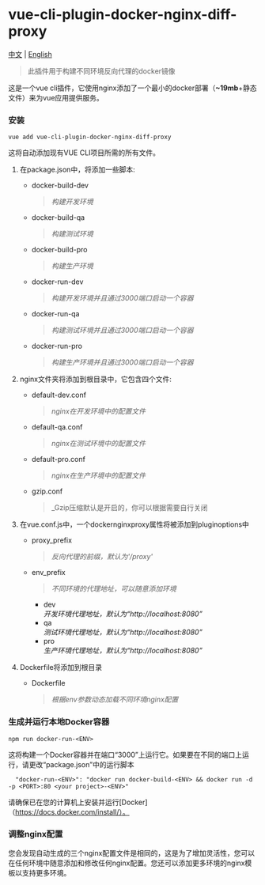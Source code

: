 # vue-cli-plugin-docker-nginx-diff-proxy
[中文](https://github.com/ashen9/vue-cli-plugin-docker-nginx-diff-proxy/blob/master/README-CH.md) | [English](https://github.com/ashen9/vue-cli-plugin-docker-nginx-diff-proxy/blob/master/README.md)
> 此插件用于构建不同环境反向代理的docker镜像

这是一个vue cli插件，它使用nginx添加了一个最小的docker部署（**~19mb**+静态文件）来为vue应用提供服务。
### 安装

```
vue add vue-cli-plugin-docker-nginx-diff-proxy
```

这将自动添加现有VUE CLI项目所需的所有文件。
                                                                          
  
1. 在package.json中，将添加一些脚本:
    * docker-build-dev  
        >_构建开发环境_
    * docker-build-qa  
        >_构建测试环境_
    * docker-build-pro  
        >_构建生产环境_
    * docker-run-dev  
        >_构建开发环境并且通过3000端口启动一个容器_
    * docker-run-qa  
        >_构建测试环境并且通过3000端口启动一个容器_
    * docker-run-pro
        >_构建生产环境并且通过3000端口启动一个容器_  

2. nginx文件夹将添加到根目录中，它包含四个文件:
    * default-dev.conf  
        >_nginx在开发环境中的配置文件_
    * default-qa.conf  
        >_nginx在测试环境中的配置文件_ 
    * default-pro.conf  
        >_nginx在生产环境中的配置文件_
    * gzip.conf  
        >_Gzip压缩默认是开启的，你可以根据需要自行关闭

3. 在vue.conf.js中，一个dockernginxproxy属性将被添加到pluginoptions中
    * proxy_prefix  
        >_反向代理的前缀，默认为'/proxy'_ 
    * env_prefix  
        >_不同环境的代理地址，可以随意添加环境_      
        - dev  
            _开发环境代理地址，默认为“http://localhost:8080”_
        - qa  
            _测试环境代理地址，默认为“http://localhost:8080”_
        - pro  
            _生产环境代理地址，默认为“http://localhost:8080”_
                        
4. Dockerfile将添加到根目录
    * Dockerfile  
        >_根据env参数动态加载不同环境nginx配置_
 
### 生成并运行本地Docker容器

```
npm run docker-run-<ENV>
```

这将构建一个Docker容器并在端口“3000”上运行它。如果要在不同的端口上运行，请更改“package.json”中的运行脚本

```
  "docker-run-<ENV>": "docker run docker-build-<ENV> && docker run -d -p <PORT>:80 <your project>-<ENV>"
```

请确保已在您的计算机上安装并运行[Docker]（https://docs.docker.com/install/）。

### 调整nginx配置

您会发现自动生成的三个nginx配置文件是相同的，这是为了增加灵活性，您可以在任何环境中随意添加和修改任何nginx配置。您还可以添加更多环境的nginx模板以支持更多环境。
